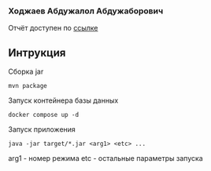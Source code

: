 ### Ходжаев Абдужалол Абдужаборович
Отчёт доступен по [ссылке](https://docs.google.com/document/d/1tctLwuisqVdTx8B2mNHH1U4aoMDJif7-VzmrOITAh34/edit?usp=sharing)

## Интрукция

Сборка jar
```
mvn package
```

Запуск контейнера базы данных
```
docker compose up -d
```


Запуск приложения
```
java -jar target/*.jar <arg1> <etc> ...
```

arg1 - номер режима
etc - остальные параметры запуска
